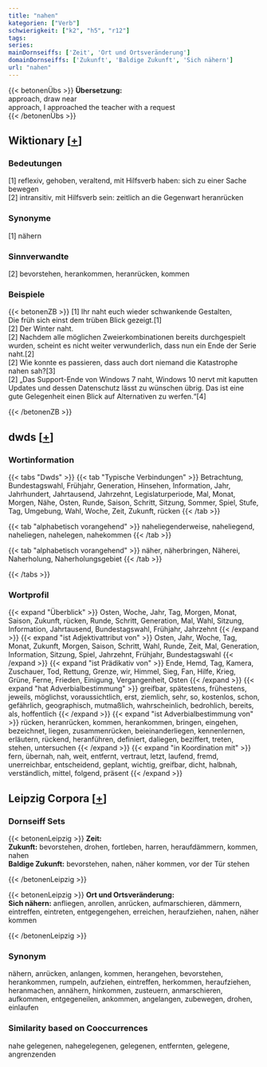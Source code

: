 ```yaml
---
title: "nahen"
kategorien: ["Verb"]
schwierigkeit: ["k2", "h5", "r12"]
tags:
series:
mainDornseiffs: ['Zeit', 'Ort und Ortsveränderung']
domainDornseiffs: ['Zukunft', 'Baldige Zukunft', 'Sich nähern']
url: "nahen"
---
```


{{< betonenÜbs >}}
**Übersetzung:**  
approach, draw near  
approach, I approached the teacher with a request  
{{< /betonenÜbs >}}

## Wiktionary [[+](https://de.wiktionary.org/wiki/nahen)]

### Bedeutungen
[1] reflexiv, gehoben, veraltend, mit Hilfsverb haben: sich zu einer Sache bewegen  
[2] intransitiv, mit Hilfsverb sein: zeitlich an die Gegenwart heranrücken  

### Synonyme
[1] nähern  

### Sinnverwandte
[2] bevorstehen, herankommen, heranrücken, kommen  

### Beispiele
{{< betonenZB >}}
[1] Ihr naht euch wieder schwankende Gestalten,  
Die früh sich einst dem trüben Blick gezeigt.[1]  
[2] Der Winter naht.  
[2] Nachdem alle möglichen Zweierkombinationen bereits durchgespielt wurden, scheint es nicht weiter verwunderlich, dass nun ein Ende der Serie naht.[2]  
[2] Wie konnte es passieren, dass auch dort niemand die Katastrophe nahen sah?[3]  
[2] „Das Support-Ende von Windows 7 naht, Windows 10 nervt mit kaputten Updates und dessen Datenschutz lässt zu wünschen übrig. Das ist eine gute Gelegenheit einen Blick auf Alternativen zu werfen.“[4]  

{{< /betonenZB >}}


## dwds [[+](https://www.dwds.de/wb/nahen)]

### Wortinformation
{{< tabs "Dwds" >}}
{{< tab "Typische Verbindungen" >}}
Betrachtung, Bundestagswahl, Frühjahr, Generation, Hinsehen, Information, Jahr, Jahrhundert, Jahrtausend, Jahrzehnt, Legislaturperiode, Mal, Monat, Morgen, Nähe, Osten, Runde, Saison, Schritt, Sitzung, Sommer, Spiel, Stufe, Tag, Umgebung, Wahl, Woche, Zeit, Zukunft, rücken
{{< /tab >}}

{{< tab "alphabetisch vorangehend" >}}
naheliegenderweise, naheliegend, naheliegen, nahelegen, nahekommen
{{< /tab >}}

{{< tab "alphabetisch vorangehend" >}}
näher, näherbringen, Näherei, Naherholung, Naherholungsgebiet
{{< /tab >}}

{{< /tabs >}}

### Wortprofil
{{< expand "Überblick" >}} Osten, Woche, Jahr, Tag, Morgen, Monat, Saison, Zukunft, rücken, Runde, Schritt, Generation, Mal, Wahl, Sitzung, Information, Jahrtausend, Bundestagswahl, Frühjahr, Jahrzehnt {{< /expand >}}
{{< expand "ist Adjektivattribut von" >}} Osten, Jahr, Woche, Tag, Monat, Zukunft, Morgen, Saison, Schritt, Wahl, Runde, Zeit, Mal, Generation, Information, Sitzung, Spiel, Jahrzehnt, Frühjahr, Bundestagswahl {{< /expand >}}
{{< expand "ist Prädikativ von" >}} Ende, Hemd, Tag, Kamera, Zuschauer, Tod, Rettung, Grenze, wir, Himmel, Sieg, Fan, Hilfe, Krieg, Grüne, Ferne, Frieden, Einigung, Vergangenheit, Osten {{< /expand >}}
{{< expand "hat Adverbialbestimmung" >}} greifbar, spätestens, frühestens, jeweils, möglichst, voraussichtlich, erst, ziemlich, sehr, so, kostenlos, schon, gefährlich, geographisch, mutmaßlich, wahrscheinlich, bedrohlich, bereits, als, hoffentlich {{< /expand >}}
{{< expand "ist Adverbialbestimmung von" >}} rücken, heranrücken, kommen, herankommen, bringen, eingehen, bezeichnet, liegen, zusammenrücken, beieinanderliegen, kennenlernen, erläutern, rückend, heranführen, definiert, daliegen, beziffert, treten, stehen, untersuchen {{< /expand >}}
{{< expand "in Koordination mit" >}} fern, übernah, nah, weit, entfernt, vertraut, letzt, laufend, fremd, unerreichbar, entscheidend, geplant, wichtig, greifbar, dicht, halbnah, verständlich, mittel, folgend, präsent {{< /expand >}}

## Leipzig Corpora [[+](https://corpora.uni-leipzig.de/en/res?word=nahen&corpusId=deu_newscrawl-public_2018)]

### Dornseiff Sets
{{< betonenLeipzig >}}
**Zeit:**  
**Zukunft:** bevorstehen, drohen, fortleben, harren, heraufdämmern, kommen, nahen  
**Baldige Zukunft:** bevorstehen, nahen, näher kommen, vor der Tür stehen  

{{< /betonenLeipzig >}}


{{< betonenLeipzig >}}
**Ort und Ortsveränderung:**  
**Sich nähern:** anfliegen, anrollen, anrücken, aufmarschieren, dämmern, eintreffen, eintreten, entgegengehen, erreichen, heraufziehen, nahen, näher kommen  

{{< /betonenLeipzig >}}

### Synonym
nähern, anrücken, anlangen, kommen, herangehen, bevorstehen, herankommen, rumpeln, aufziehen, eintreffen, herkommen, heraufziehen, heranmachen, annähern, hinkommen, zusteuern, anmarschieren, aufkommen, entgegeneilen, ankommen, angelangen, zubewegen, drohen, einlaufen


### Similarity based on Cooccurrences
nahe gelegenen, nahegelegenen, gelegenen, entfernten, gelegene, angrenzenden

